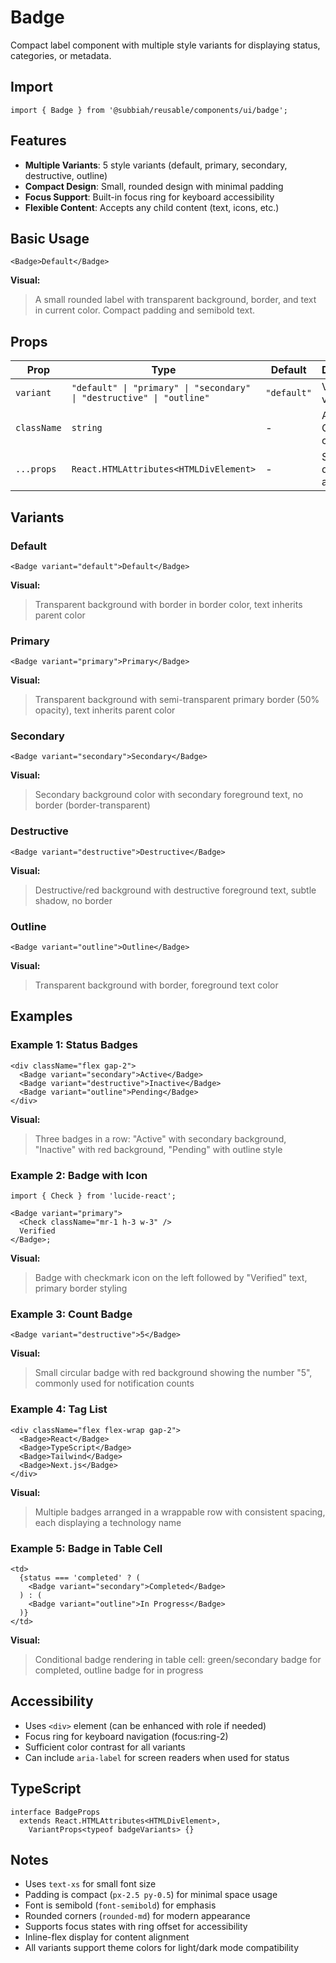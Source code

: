 # Badge

Compact label component with multiple style variants for displaying status, categories, or metadata.

## Import

```tsx
import { Badge } from '@subbiah/reusable/components/ui/badge';
```

## Features

- **Multiple Variants**: 5 style variants (default, primary, secondary, destructive, outline)
- **Compact Design**: Small, rounded design with minimal padding
- **Focus Support**: Built-in focus ring for keyboard accessibility
- **Flexible Content**: Accepts any child content (text, icons, etc.)

## Basic Usage

```tsx
<Badge>Default</Badge>
```

**Visual:**

> A small rounded label with transparent background, border, and text in current color. Compact padding and semibold text.

## Props

| Prop        | Type                                                                  | Default     | Description             |
| ----------- | --------------------------------------------------------------------- | ----------- | ----------------------- |
| `variant`   | `"default" \| "primary" \| "secondary" \| "destructive" \| "outline"` | `"default"` | Visual style variant    |
| `className` | `string`                                                              | -           | Additional CSS classes  |
| `...props`  | `React.HTMLAttributes<HTMLDivElement>`                                | -           | Standard div attributes |

## Variants

### Default

```tsx
<Badge variant="default">Default</Badge>
```

**Visual:**

> Transparent background with border in border color, text inherits parent color

### Primary

```tsx
<Badge variant="primary">Primary</Badge>
```

**Visual:**

> Transparent background with semi-transparent primary border (50% opacity), text inherits parent color

### Secondary

```tsx
<Badge variant="secondary">Secondary</Badge>
```

**Visual:**

> Secondary background color with secondary foreground text, no border (border-transparent)

### Destructive

```tsx
<Badge variant="destructive">Destructive</Badge>
```

**Visual:**

> Destructive/red background with destructive foreground text, subtle shadow, no border

### Outline

```tsx
<Badge variant="outline">Outline</Badge>
```

**Visual:**

> Transparent background with border, foreground text color

## Examples

### Example 1: Status Badges

```tsx
<div className="flex gap-2">
  <Badge variant="secondary">Active</Badge>
  <Badge variant="destructive">Inactive</Badge>
  <Badge variant="outline">Pending</Badge>
</div>
```

**Visual:**

> Three badges in a row: "Active" with secondary background, "Inactive" with red background, "Pending" with outline style

### Example 2: Badge with Icon

```tsx
import { Check } from 'lucide-react';

<Badge variant="primary">
  <Check className="mr-1 h-3 w-3" />
  Verified
</Badge>;
```

**Visual:**

> Badge with checkmark icon on the left followed by "Verified" text, primary border styling

### Example 3: Count Badge

```tsx
<Badge variant="destructive">5</Badge>
```

**Visual:**

> Small circular badge with red background showing the number "5", commonly used for notification counts

### Example 4: Tag List

```tsx
<div className="flex flex-wrap gap-2">
  <Badge>React</Badge>
  <Badge>TypeScript</Badge>
  <Badge>Tailwind</Badge>
  <Badge>Next.js</Badge>
</div>
```

**Visual:**

> Multiple badges arranged in a wrappable row with consistent spacing, each displaying a technology name

### Example 5: Badge in Table Cell

```tsx
<td>
  {status === 'completed' ? (
    <Badge variant="secondary">Completed</Badge>
  ) : (
    <Badge variant="outline">In Progress</Badge>
  )}
</td>
```

**Visual:**

> Conditional badge rendering in table cell: green/secondary badge for completed, outline badge for in progress

## Accessibility

- Uses `<div>` element (can be enhanced with role if needed)
- Focus ring for keyboard navigation (focus:ring-2)
- Sufficient color contrast for all variants
- Can include `aria-label` for screen readers when used for status

## TypeScript

```tsx
interface BadgeProps
  extends React.HTMLAttributes<HTMLDivElement>,
    VariantProps<typeof badgeVariants> {}
```

## Notes

- Uses `text-xs` for small font size
- Padding is compact (`px-2.5 py-0.5`) for minimal space usage
- Font is semibold (`font-semibold`) for emphasis
- Rounded corners (`rounded-md`) for modern appearance
- Supports focus states with ring offset for accessibility
- Inline-flex display for content alignment
- All variants support theme colors for light/dark mode compatibility
